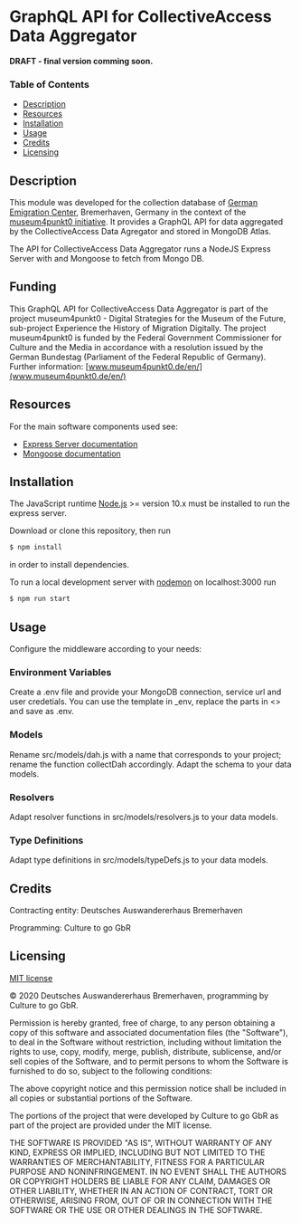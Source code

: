 # GraphQL API for CollectiveAccess Data Aggregator

**DRAFT - final version comming soon.**

### Table of Contents  
- [Description](#Description)  
- [Resources](#Resources)
- [Installation](#Installation)
- [Usage](#Usage)
- [Credits](#Credits) 
- [Licensing](#Licensing) 

## Description

This module was developed for the collection database of [German Emigration Center](https://dah-bremerhaven.de/english/), Bremerhaven, Germany in the context of the [museum4punkt0 initiative](https://www.museum4punkt0.de/en/). It provides a GraphQL API for data aggregated by the CollectiveAccess Data Agregator and stored in MongoDB Atlas. 

The API for CollectiveAccess Data Aggregator runs a NodeJS Express Server with and Mongoose to fetch from Mongo DB.

## Funding

This GraphQL API for CollectiveAccess Data Aggregator is part of the project museum4punkt0 - Digital Strategies for the Museum of the Future, sub-project Experience the History of Migration Digitally. The project museum4punkt0 is funded by the Federal Government Commissioner for Culture and the Media in accordance with a resolution issued by the German Bundestag (Parliament of the Federal Republic of Germany). Further information: [www.museum4punkt0.de/en/](www.museum4punkt0.de/en/)

## Resources

For the main software components used see:

* [Express Server documentation](https://github.com/expressjs/express)
* [Mongoose documentation](https://github.com/Automattic/mongoose)

## Installation

The JavaScript runtime [Node.js](https://nodejs.org/en/) >= version 10.x must be installed to run the express server.

Download or clone this repository, then run

```bash
$ npm install
```
in order to install dependencies.

To run a local development server with [nodemon](https://github.com/remy/nodemon) on localhost:3000 run

```bash
$ npm run start
```

## Usage

Configure the middleware according to your needs:

### Environment Variables

Create a .env file and provide your MongoDB connection, service url and user credetials. You can use the template in _env, replace the parts in <> and save as .env.

### Models

Rename src/models/dah.js with a name that corresponds to your project; rename the function collectDah accordingly. Adapt the schema to your data models.

### Resolvers

Adapt resolver functions in src/models/resolvers.js to your data models.

### Type Definitions

Adapt type definitions in src/models/typeDefs.js to your data models.

## Credits

Contracting entity: Deutsches Auswandererhaus Bremerhaven

Programming: Culture to go GbR

## Licensing

[MIT license](/mit-licence.txt)

© 2020 Deutsches Auswandererhaus Bremerhaven, programming by Culture to go GbR.

Permission is hereby granted, free of charge, to any person obtaining a copy
of this software and associated documentation files (the "Software"), to deal
in the Software without restriction, including without limitation the rights
to use, copy, modify, merge, publish, distribute, sublicense, and/or sell
copies of the Software, and to permit persons to whom the Software is
furnished to do so, subject to the following conditions:

The above copyright notice and this permission notice shall be included in all
copies or substantial portions of the Software.

The portions of the project that were developed by Culture to go GbR as part of the project are provided under the MIT license.

THE SOFTWARE IS PROVIDED "AS IS", WITHOUT WARRANTY OF ANY KIND, EXPRESS OR
IMPLIED, INCLUDING BUT NOT LIMITED TO THE WARRANTIES OF MERCHANTABILITY,
FITNESS FOR A PARTICULAR PURPOSE AND NONINFRINGEMENT. IN NO EVENT SHALL THE
AUTHORS OR COPYRIGHT HOLDERS BE LIABLE FOR ANY CLAIM, DAMAGES OR OTHER
LIABILITY, WHETHER IN AN ACTION OF CONTRACT, TORT OR OTHERWISE, ARISING FROM,
OUT OF OR IN CONNECTION WITH THE SOFTWARE OR THE USE OR OTHER DEALINGS IN THE
SOFTWARE.